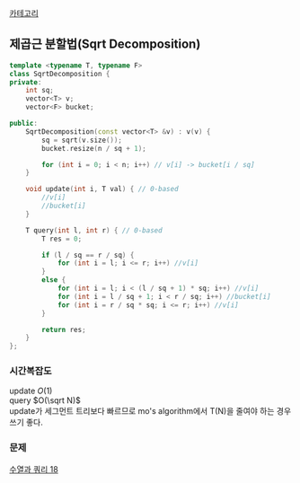 [카테고리](/README.md)
## 제곱근 분할법(Sqrt Decomposition)
```cpp
template <typename T, typename F>
class SqrtDecomposition {
private:
    int sq;
    vector<T> v;
    vector<F> bucket;

public:
    SqrtDecomposition(const vector<T> &v) : v(v) {
        sq = sqrt(v.size());
        bucket.resize(n / sq + 1);

        for (int i = 0; i < n; i++) // v[i] -> bucket[i / sq]
    }

    void update(int i, T val) { // 0-based
        //v[i]
        //bucket[i]
    }

    T query(int l, int r) { // 0-based
    	T res = 0;

        if (l / sq == r / sq) {
            for (int i = l; i <= r; i++) //v[i]
        }
        else {
            for (int i = l; i < (l / sq + 1) * sq; i++) //v[i]
            for (int i = l / sq + 1; i < r / sq; i++) //bucket[i]
            for (int i = r / sq * sq; i <= r; i++) //v[i]
        }

        return res;
    }
};
```
### 시간복잡도 
update $O(1)$   
query $O(\sqrt N)$   
update가 세그먼트 트리보다 빠르므로 mo's algorithm에서 T(N)을 줄여야 하는 경우 쓰기 좋다.

### 문제
[수열과 쿼리 18](https://www.acmicpc.net/problem/14504)